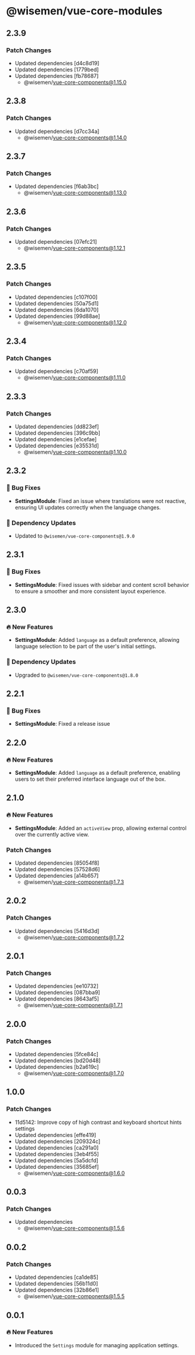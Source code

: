 # @wisemen/vue-core-modules

## 2.3.9

### Patch Changes

- Updated dependencies [d4c8d19]
- Updated dependencies [1779bed]
- Updated dependencies [fb78687]
  - @wisemen/vue-core-components@1.15.0

## 2.3.8

### Patch Changes

- Updated dependencies [d7cc34a]
  - @wisemen/vue-core-components@1.14.0

## 2.3.7

### Patch Changes

- Updated dependencies [f6ab3bc]
  - @wisemen/vue-core-components@1.13.0

## 2.3.6

### Patch Changes

- Updated dependencies [07efc21]
  - @wisemen/vue-core-components@1.12.1

## 2.3.5

### Patch Changes

- Updated dependencies [c107f00]
- Updated dependencies [50a75d1]
- Updated dependencies [6da1070]
- Updated dependencies [99d88ae]
  - @wisemen/vue-core-components@1.12.0

## 2.3.4

### Patch Changes

- Updated dependencies [c70af59]
  - @wisemen/vue-core-components@1.11.0

## 2.3.3

### Patch Changes

- Updated dependencies [dd823ef]
- Updated dependencies [396c9bb]
- Updated dependencies [e1cefae]
- Updated dependencies [e35531d]
  - @wisemen/vue-core-components@1.10.0

## 2.3.2

### 🐞 Bug Fixes

- **SettingsModule**: Fixed an issue where translations were not reactive, ensuring UI updates correctly when the language changes.

### 🔗 Dependency Updates

- Updated to `@wisemen/vue-core-components@1.9.0`

## 2.3.1

### 🐞 Bug Fixes

- **SettingsModule**: Fixed issues with sidebar and content scroll behavior to ensure a smoother and more consistent layout experience.

## 2.3.0

### 🔥 New Features

- **SettingsModule**: Added `language` as a default preference, allowing language selection to be part of the user's initial settings.

### 🔗 Dependency Updates

- Upgraded to `@wisemen/vue-core-components@1.8.0`

## 2.2.1

### 🐞 Bug Fixes

- **SettingsModule**: Fixed a release issue

## 2.2.0

### 🔥 New Features

- **SettingsModule**: Added `language` as a default preference, enabling users to set their preferred interface language out of the box.

## 2.1.0

### 🔥 New Features

- **SettingsModule**: Added an `activeView` prop, allowing external control over the currently active view.

### Patch Changes

- Updated dependencies [85054f8]
- Updated dependencies [57528d6]
- Updated dependencies [a14b657]
  - @wisemen/vue-core-components@1.7.3

## 2.0.2

### Patch Changes

- Updated dependencies [5416d3d]
  - @wisemen/vue-core-components@1.7.2

## 2.0.1

### Patch Changes

- Updated dependencies [ee10732]
- Updated dependencies [087bba9]
- Updated dependencies [8643af5]
  - @wisemen/vue-core-components@1.7.1

## 2.0.0

### Patch Changes

- Updated dependencies [5fce84c]
- Updated dependencies [bd20d48]
- Updated dependencies [b2a619c]
  - @wisemen/vue-core-components@1.7.0

## 1.0.0

### Patch Changes

- 11d5142: Improve copy of high contrast and keyboard shortcut hints settings
- Updated dependencies [effe419]
- Updated dependencies [209324c]
- Updated dependencies [ca291a0]
- Updated dependencies [3eb4f55]
- Updated dependencies [5a5dcfd]
- Updated dependencies [35685ef]
  - @wisemen/vue-core-components@1.6.0

## 0.0.3

### Patch Changes

- Updated dependencies
  - @wisemen/vue-core-components@1.5.6

## 0.0.2

### Patch Changes

- Updated dependencies [ca1de85]
- Updated dependencies [56b11d0]
- Updated dependencies [32b86e1]
  - @wisemen/vue-core-components@1.5.5

## 0.0.1

### 🔥 New Features

- Introduced the `Settings` module for managing application settings.
